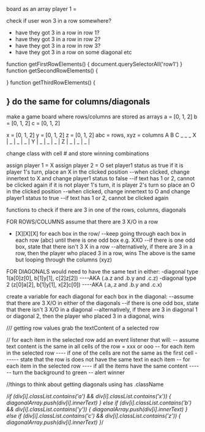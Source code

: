 board as an array
player 1 = 

check if user won
3 in a row somewhere?
- have they got 3 in a row in row 1?
- have they got 3 in a row in row 2?
- have they got 3 in a row in row 3?
- have they got 3 in a row on some diagonal etc

function getFirstRowElements() {
  document.querySelectorAll('row1')
}
function getSecondRowElements() {

}
function getThirdRowElements() {

}
do the same for columns/diagonals
----------------------------------------------
make a game board where rows/columns are stored as arrays
a = [0, 1, 2]
b = [0, 1, 2]
c = [0, 1, 2]

x = [0, 1, 2]
y = [0, 1, 2]
z = [0, 1, 2]
abc = rows, xyz = columns 
    A   B   C
    _   _   _
X | _ | _ | _ |
Y | _ | _ | _ |
Z | _ | _ | _ |

change class with cell # and store winning combinations

<!-- PLAYERS -->
assign player 1 = X
assign player 2 = O
set player1 status as true
if it is player 1's turn, place an X in the clicked position
--when clicked, change innertext to X and change player1 status to false
--if text has 1 or 2, cannot be clicked again
if it is not player 1's turn, it is player 2's turn so place an O in the clicked position
--when clicked, change innertext to O and change player1 status to true
--if text has 1 or 2, cannot be clicked again

<!-- GAME FUNCTIONALITY -->
functions to check if there are 3 in one of the rows, columns, diagonals

FOR ROWS/COLUMNS
assume that there are 3 X/O in a row
- [X][X][X]
for each box in the row/
--keep going through each box in each row (abc) until there is one odd box e.g. XXO
--if there is one odd box, state that there isn't 3 X in a row
--alternatively, if there are 3 in a row, then the player who placed 3 in a row, wins
The above is the same but looping through the columns (xyz)

FOR DIAGONALS
would need to have the same text in either:
-diagonal type 1(a[0]z[0], b[1]y[1], c[2]z[2]) 
----AKA (.a.z and .b.y and  .c.z)
-diagonal type 2 (z[0]a[2], b[1]y[1], x[2]c[0])
----AKA (.a,.z and .b.y and .c.x)

create a variable for each diagonal
for each box in the diagonal:
--assume that there are 3 X/O in either of the diagonals
--if there is one odd box, state that there isn't 3 X/O in a diagonal
--alternatively, if there are 3 in diagonal 1 or diagonal 2, then the player who placed 3 in a diagonal, wins

/// getting row values
grab the textContent of a selected row

// for each item in the selected row
add an event listener that will: 
-- assume text content is the same in all cells of the row = xxx or ooo
-- for each item in the selected row
---- if one of the cells are not the same as the first cell
------ state that the row is does not have the same text in each item
-- for each item in the selected row
---- if all the items have the same content
------ turn the background to green
-- alert winner 


//things to think about
 getting diagonals using  has .className

 /*if (div[i].classList.contains('a') && div[i].classList.contains('x')) {
  diagonalArray.push(div[i].innerText)
} else if (div[i].classList.contains('b') && div[i].classList.contains('y')) {
  diagonalArray.push(div[i].innerText)
} else if (div[i].classList.contains('c') && div[i].classList.contains('z')) {
  diagonalArray.push(div[i].innerText)
}*/
